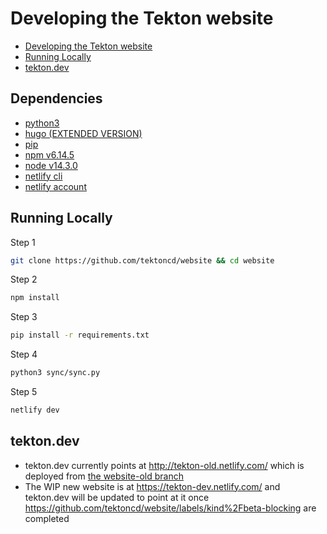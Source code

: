 # Developing the Tekton website

- [Developing the Tekton website](#developing-the-tekton-website)
- [Running Locally](#running-locally)
- [tekton.dev](#tektondev)

## Dependencies

* [python3](https://www.python.org/downloads/) 
* [hugo (EXTENDED VERSION)](https://github.com/gohugoio/hugo/releases)
* [pip](https://pip.pypa.io/en/stable/installing/)
* [npm v6.14.5](https://nodejs.org/en/)
* [node v14.3.0](https://nodejs.org/en/)
* [netlify cli](https://cli.netlify.com/getting-started)
* [netlify account](https://app.netlify.com/)

## Running Locally

Step 1
```bash
git clone https://github.com/tektoncd/website && cd website
```
Step 2
```bash
npm install
```
Step 3
```bash
pip install -r requirements.txt
```
Step 4
```bash
python3 sync/sync.py
```
Step 5
```bash
netlify dev
```

## tekton.dev

- tekton.dev currently points at http://tekton-old.netlify.com/ which is deployed
  from [the website-old branch](https://github.com/tektoncd/website/tree/website-old)
- The WIP new website is at https://tekton-dev.netlify.com/ and tekton.dev will be updated
  to point at it once https://github.com/tektoncd/website/labels/kind%2Fbeta-blocking are completed
